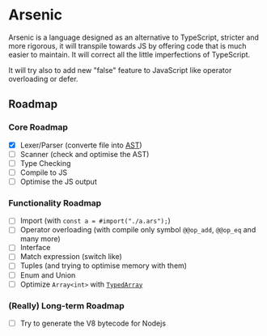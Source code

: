 # Arsenic

Arsenic is a language designed as an alternative to TypeScript, stricter and more rigorous, it will transpile towards JS by offering code that is much easier to maintain. It will correct all the little imperfections of TypeScript.

It will try also to add new "false" feature to JavaScript like operator overloading or defer.

## Roadmap

### Core Roadmap
 - [x] Lexer/Parser (converte file into [AST](https://en.wikipedia.org/wiki/Abstract_syntax_tree))
 - [ ] Scanner (check and optimise the AST)
 - [ ] Type Checking
 - [ ] Compile to JS
 - [ ] Optimise the JS output

### Functionality Roadmap
 - [ ] Import (with `const a = #import("./a.ars");`)
 - [ ] Operator overloading (with compile only symbol `@@op_add`, `@@op_eq` and many more)
 - [ ] Interface
 - [ ] Match expression (switch like)
 - [ ] Tuples (and trying to optimise memory with them)
 - [ ] Enum and Union
 - [ ] Optimize `Array<int>` with [`TypedArray`](https://developer.mozilla.org/en-US/docs/Web/JavaScript/Reference/Global_Objects/TypedArray)

### (Really) Long-term Roadmap
 - [ ] Try to generate the V8 bytecode for Nodejs
